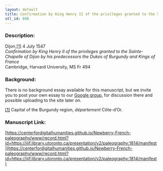 ```yaml
---
layout: default
title: Confirmation by King Henry II of the privileges granted to the Sainte-Chapelle of Dijon by his predecessors the Dukes of Burgundy and Kings of France
utl_id: 608
---
```


### Description:

Dijon,<a id="_ftnref1">[[1]](#_ftn1)</a> 4 July 1547<br>
_Confirmation by King Henry II of the privileges granted to the Sainte-Chapelle of Dijon by his predecessors the Dukes of Burgundy and Kings of France_<br>
Cambridge, Harvard University, MS Fr 494

### Background:

There is no background essay available for this manuscript, but we invite you to post your own essay to our [Google group](https://paleography.library.utoronto.ca/content/group-work), for discussion there and possible uploading to the site later on.

<a id="_ftn1">[[1]](#_ftnref1)</a> Capital of the Burgundy region, _département_ Côte-d’Or. 

### Manuscript Link:

[https://centerfordigitalhumanities.github.io/Newberry-French-paleography/www/record.html?id=https://iiif.library.utoronto.ca/presentation/v2/paleography:1814/manifest](https://centerfordigitalhumanities.github.io/Newberry-French-paleography/www/record.html?id=https://iiif.library.utoronto.ca/presentation/v2/paleography:1814/manifest)

